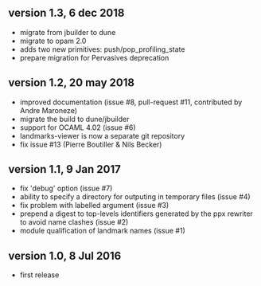 version 1.3, 6 dec 2018
-----------------------
* migrate from jbuilder to dune
* migrate to opam 2.0
* adds two new primitives: push/pop_profiling_state
* prepare migration for Pervasives deprecation

version 1.2, 20 may 2018
------------------------
* improved documentation (issue #8, pull-request #11, contributed by Andre Maroneze)
* migrate the build to dune/jbuilder
* support for OCAML 4.02 (issue #6)
* landmarks-viewer is now a separate git repository
* fix issue #13 (Pierre Boutiller & Nils Becker)

version 1.1, 9 Jan 2017
-----------------------
* fix 'debug' option (issue #7)
* ability to specify a directory for outputing in temporary files (issue #4)
* fix problem with labelled argument (issue #3)
* prepend a digest to top-levels identifiers generated by the ppx rewriter to avoid name clashes (issue #2)
* module qualification of landmark names (issue #1)

version 1.0, 8 Jul 2016
-----------------------
* first release
